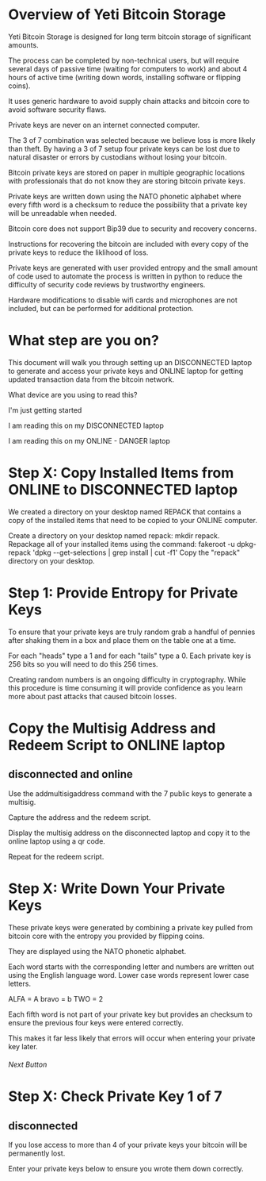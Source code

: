 # Overview of Yeti Bitcoin Storage

Yeti Bitcoin Storage is designed
for long term bitcoin storage of significant amounts.

The process can be completed by non-technical users,
but will require several days of passive time 
(waiting for computers to work)
and about 4 hours of active time
(writing down words, installing software or flipping coins).

It uses generic hardware to avoid supply chain attacks
and bitcoin core to avoid software security flaws.

Private keys are never on an internet connected computer.

The 3 of 7 combination was selected
because we believe loss is more likely than theft.
By having a 3 of 7 setup four private keys
can be lost due to natural disaster or 
errors by custodians without losing your bitcoin.

Bitcoin private keys are stored on paper 
in multiple geographic locations
with professionals that do not know they are storing
bitcoin private keys.

Private keys are written down using the NATO phonetic
alphabet where every fifth word is a checksum
to reduce the possibility that a private key will
be unreadable when needed.

Bitcoin core does not support Bip39 due to security
and recovery concerns.

Instructions for recovering the bitcoin are included
with every copy of the private keys
to reduce the liklihood of loss. 

Private keys are generated with user provided entropy
and the small amount of code used to automate the process
is written in python to reduce the difficulty of 
security code reviews by trustworthy engineers. 

Hardware modifications to disable wifi cards
and microphones are not included,
but can be performed for additional protection.

# What step are you on?

This document will walk you through setting up
an DISCONNECTED laptop to generate and access your private keys
and ONLINE laptop for getting updated transaction data
from the bitcoin network.

What device are you using to read this?

I'm just getting started

I am reading this on my DISCONNECTED laptop

I am reading this on my ONLINE - DANGER laptop

# Step X: Copy Installed Items from ONLINE to DISCONNECTED laptop 

We created a directory on your desktop named REPACK
that contains a copy of the installed items that 
need to be copied to your ONLINE computer.

Create a directory on your desktop named repack:
     mkdir repack.
Repackage all of your installed items using the command:
     fakeroot -u dpkg-repack 'dpkg --get-selections | grep install | cut -f1'
Copy the "repack" directory on your desktop.


# Step 1: Provide Entropy for Private Keys

To ensure that your private keys are truly random
grab a handful of pennies after shaking them in a box
and place them on the table one at a time.

For each "heads" type a 1 and for each "tails" type a 0.
Each private key is 256 bits so you will need to do this 256 times.

Creating random numbers is an ongoing difficulty in cryptography. 
While this procedure is time consuming
it will provide confidence as you learn more
about past attacks that caused bitcoin losses. 


# Copy the Multisig Address and Redeem Script to ONLINE laptop 
## disconnected and online

Use the addmultisigaddress command with the 7 public keys to generate a multisig.

Capture the address and the redeem script.

Display the multisig address on the disconnected laptop and copy it to the online laptop using a qr code.

Repeat for the redeem script.

# Step X: Write Down Your Private Keys

These private keys were generated by combining a private key
pulled from bitcoin core with the entropy
you provided by flipping coins.

They are displayed using the NATO phonetic alphabet.

Each word starts with the corresponding letter and 
numbers are written out using the English language
word. Lower case words represent lower case letters.

ALFA = A
bravo = b
TWO = 2

Each fifth word is not part of your private key
but provides an checksum to ensure the previous four keys 
were entered correctly.

This makes it far less likely that errors will occur
when entering your private key later.

###### Next Button

# Step X: Check Private Key 1 of 7
## disconnected

If you lose access to more than 4 of your private keys
your bitcoin will be permanently lost.

Enter your private keys below 
to ensure you wrote them down correctly.

# 
